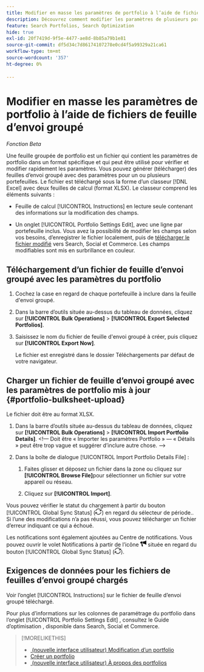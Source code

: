 ```yaml
---
title: Modifier en masse les paramètres de portfolio à l’aide de fichiers de feuille d’envoi groupé
description: Découvrez comment modifier les paramètres de plusieurs portefeuilles à l’aide d’un fichier de feuille d’envoi groupé.
feature: Search Portfolios, Search Optimization
hide: true
exl-id: 20f7419d-9f5e-4477-ae8d-8b85a79b1e81
source-git-commit: df5d34c7d86174107278e0cd4f5a99329a21ca61
workflow-type: tm+mt
source-wordcount: '357'
ht-degree: 0%

---
```


# Modifier en masse les paramètres de portfolio à l’aide de fichiers de feuille d’envoi groupé

*Fonction Beta*

Une feuille groupée de portfolio est un fichier qui contient les paramètres de portfolio dans un format spécifique et qui peut être utilisé pour vérifier et modifier rapidement les paramètres. Vous pouvez générer (télécharger) des feuilles d’envoi groupé avec des paramètres pour un ou plusieurs portefeuilles. Le fichier est téléchargé sous la forme d’un classeur [!DNL Excel] avec deux feuilles de calcul (format XLSX). Le classeur comprend les éléments suivants :

* Feuille de calcul [!UICONTROL Instructions] en lecture seule contenant des informations sur la modification des champs.

* Un onglet [!UICONTROL Portfolio Settings Edit], avec une ligne par portefeuille inclus. Vous avez la possibilité de modifier les champs selon vos besoins, d’enregistrer le fichier localement, puis de [télécharger le fichier modifié](#portfolio-bulksheet-upload) vers Search, Social et Commerce. Les champs modifiables sont mis en surbrillance en couleur.

## Téléchargement d’un fichier de feuille d’envoi groupé avec les paramètres du portfolio

1. Cochez la case en regard de chaque portefeuille à inclure dans la feuille d&#39;envoi groupé.

1. Dans la barre d’outils située au-dessus du tableau de données, cliquez sur **[!UICONTROL Bulk Operations]** > **[!UICONTROL Export Selected Portfolios]**.

1. Saisissez le nom du fichier de feuille d&#39;envoi groupé à créer, puis cliquez sur **[!UICONTROL Export Now]**.

   Le fichier est enregistré dans le dossier Téléchargements par défaut de votre navigateur.

## Charger un fichier de feuille d’envoi groupé avec les paramètres de portfolio mis à jour {#portfolio-bulksheet-upload}

Le fichier doit être au format XLSX.

1. Dans la barre d’outils située au-dessus du tableau de données, cliquez sur **[!UICONTROL Bulk Operations]** > **[!UICONTROL Import Portfolio Details]**. &lt;!— Doit être « Importer les paramètres Portfolio » — « Détails » peut être trop vague et suggérer d’inclure autre chose. —>

1. Dans la boîte de dialogue [!UICONTROL Import Portfolio Details File] : <!-- reword if we change the name of the operation -->

   1. Faites glisser et déposez un fichier dans la zone ou cliquez sur **[!UICONTROL Browse File]**<!-- "Browse for file" or just "Browse"??? -->pour sélectionner un fichier sur votre appareil ou réseau.

   1. Cliquez sur **[!UICONTROL Import]**.

Vous pouvez vérifier le statut du chargement à partir du bouton [!UICONTROL Global Sync Status] (![Statut de synchronisation global](/help/search-social-commerce/assets/global-sync-status.png "Statut de synchronisation global")) en regard du sélecteur de période.<!-- icon similar to Refresh -->. Si l’une des modifications n’a pas réussi, vous pouvez télécharger un fichier d’erreur indiquant ce qui a échoué.

Les notifications sont également ajoutées au Centre de notifications. Vous pouvez ouvrir le volet Notifications à partir de l’icône ![Notifications](/help/search-social-commerce/assets/notifications-new.png "Notifications") située en regard du bouton [!UICONTROL Global Sync Status] (![Statut de synchronisation global](/help/search-social-commerce/assets/global-sync-status.png "Statut de synchronisation global")).

## Exigences de données pour les fichiers de feuilles d’envoi groupé chargés

Voir l’onglet [!UICONTROL Instructions] sur le fichier de feuille d’envoi groupé téléchargé.

Pour plus d’informations sur les colonnes de paramétrage du portfolio dans l’onglet [!UICONTROL Portfolio Settings Edit] , consultez le Guide d’optimisation , disponible dans Search, Social et Commerce.

<!--
## Data fields on the [!UICONTROL Portfolio Settings Edit] tab

| Field | Required to import data? | Description |
| ----- | ------------------------ | ----------- |
| Portfolio ID |  |  |
| Portfolio Name |  |  |
| Status |  |  |
| Spend Strategy |  |  |
| Target |  |  |
| Hybrid |  |  |
| Auto adjust campaign budgets |  |  |
| Spend Multiple |  |  |
| Minimum Campaign Budget |  |  |
| Objective |  |  |
| Cost Half-Life |  |  |
| Revenue Half-Life |  |  |
| Min. Target CPA |  |  |
| Max. Target CPA |  |  |
| Min. Target ROAS |  |  |
| Max. Target ROAS |  |  |

-->

>[!MORELIKETHIS]
>
>* [&#x200B; (nouvelle interface utilisateur) Modification d’un portfolio](portfolio-edit.md)
>* [Créer un portfolio](portfolio-create.md)
>* [&#x200B; (nouvelle interface utilisateur) À propos des portfolios](portfolio-about.md)
